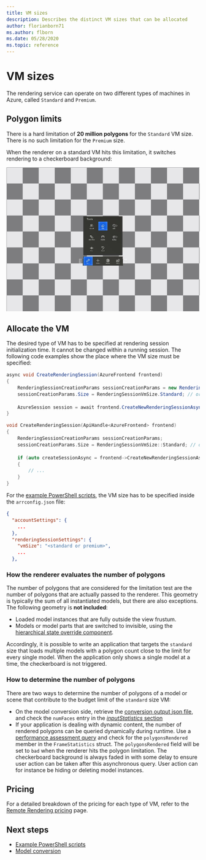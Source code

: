 ```yaml
---
title: VM sizes
description: Describes the distinct VM sizes that can be allocated
author: florianborn71
ms.author: flborn
ms.date: 05/28/2020
ms.topic: reference
---
```


# VM sizes

The rendering service can operate on two different types of machines in Azure, called `Standard` and `Premium`.

## Polygon limits

There is a hard limitation of **20 million polygons** for the `Standard` VM size. There is no such limitation for the `Premium` size.

When the renderer on a standard VM hits this limitation, it switches rendering to a checkerboard background:

![Checkerboard](media/checkerboard.png)

## Allocate the VM

The desired type of VM has to be specified at rendering session initialization time. It cannot be changed within a running session. The following code examples show the place where the VM size must be specified:

```cs
async void CreateRenderingSession(AzureFrontend frontend)
{
    RenderingSessionCreationParams sessionCreationParams = new RenderingSessionCreationParams();
    sessionCreationParams.Size = RenderingSessionVmSize.Standard; // or  RenderingSessionVmSize.Premium

    AzureSession session = await frontend.CreateNewRenderingSessionAsync(sessionCreationParams).AsTask();
}
```

```cpp
void CreateRenderingSession(ApiHandle<AzureFrontend> frontend)
{
    RenderingSessionCreationParams sessionCreationParams;
    sessionCreationParams.Size = RenderingSessionVmSize::Standard; // or  RenderingSessionVmSize::Premium

    if (auto createSessionAsync = frontend->CreateNewRenderingSessionAsync(sessionCreationParams))
    {
        // ...
    }
}
```

For the [example PowerShell scripts](../samples/powershell-example-scripts.md), the VM size has to be specified inside the `arrconfig.json` file:

```json
{
  "accountSettings": {
    ...
  },
  "renderingSessionSettings": {
    "vmSize": "<standard or premium>",
    ...
  },
```

### How the renderer evaluates the number of polygons

The number of polygons that are considered for the limitation test are the number of polygons that are actually passed to the renderer. This geometry is typically the sum of all instantiated models, but there are also exceptions. The following geometry is **not included**:
* Loaded model instances that are fully outside the view frustum.
* Models or model parts that are switched to invisible, using the [hierarchical state override component](../overview/features/override-hierarchical-state.md).

Accordingly, it is possible to write an application that targets the `standard` size that loads multiple models with a polygon count close to the limit for every single model. When the application only shows a single model at a time, the checkerboard is not triggered.

### How to determine the number of polygons

There are two ways to determine the number of polygons of a model or scene that contribute to the budget limit of the `standard` size VM:
* On the model conversion side, retrieve the [conversion output json file](../how-tos/conversion/get-information.md), and check the `numFaces` entry in the [*inputStatistics* section](../how-tos/conversion/get-information.md#the-inputstatistics-section)
* If your application is dealing with dynamic content, the number of rendered polygons can be queried dynamically during runtime. Use a [performance assessment query](../overview/features/performance-queries.md#performance-assessment-queries) and check for the `polygonsRendered` member in the `FrameStatistics` struct. The `polygonsRendered` field will be set to `bad` when the renderer hits the polygon limitation. The checkerboard background is always faded in with some delay to ensure user action can be taken after this asynchronous query. User action can for instance be hiding or deleting model instances.

## Pricing

For a detailed breakdown of the pricing for each type of VM, refer to the [Remote Rendering pricing](https://azure.microsoft.com/pricing/details/remote-rendering) page.

## Next steps
* [Example PowerShell scripts](../samples/powershell-example-scripts.md)
* [Model conversion](../how-tos/conversion/model-conversion.md)

